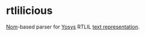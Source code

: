 # rtlilicious

[Nom](https://crates.io/crates/nom)-based parser for [Yosys](https://yosyshq.readthedocs.io/projects/yosys/en/manual-rewrite/index.html) RTLIL [text representation](https://yosyshq.readthedocs.io/projects/yosys/en/manual-rewrite/yosys_internals/formats/rtlil_text.html).